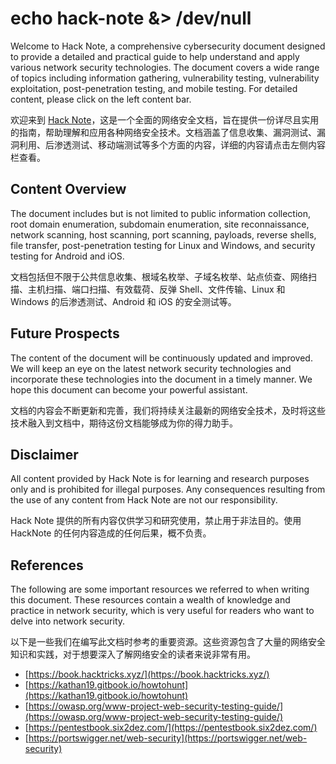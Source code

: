 # echo hack-note &> /dev/null

Welcome to Hack Note, a comprehensive cybersecurity document designed to provide a detailed and practical guide to help understand and apply various network security technologies. The document covers a wide range of topics including information gathering, vulnerability testing, vulnerability exploitation, post-penetration testing, and mobile testing. For detailed content, please click on the left content bar.

欢迎来到 [Hack Note](https://hacknote.yuukiz.com/)，这是一个全面的网络安全文档，旨在提供一份详尽且实用的指南，帮助理解和应用各种网络安全技术。文档涵盖了信息收集、漏洞测试、漏洞利用、后渗透测试、移动端测试等多个方面的内容，详细的内容请点击左侧内容栏查看。

## Content Overview

The document includes but is not limited to public information collection, root domain enumeration, subdomain enumeration, site reconnaissance, network scanning, host scanning, port scanning, payloads, reverse shells, file transfer, post-penetration testing for Linux and Windows, and security testing for Android and iOS.

文档包括但不限于公共信息收集、根域名枚举、子域名枚举、站点侦查、网络扫描、主机扫描、端口扫描、有效载荷、反弹 Shell、文件传输、Linux 和 Windows 的后渗透测试、Android 和 iOS 的安全测试等。

## Future Prospects

The content of the document will be continuously updated and improved. We will keep an eye on the latest network security technologies and incorporate these technologies into the document in a timely manner. We hope this document can become your powerful assistant.

文档的内容会不断更新和完善，我们将持续关注最新的网络安全技术，及时将这些技术融入到文档中，期待这份文档能够成为你的得力助手。

## Disclaimer

All content provided by Hack Note is for learning and research purposes only and is prohibited for illegal purposes. Any consequences resulting from the use of any content from Hack Note are not our responsibility.

Hack Note 提供的所有内容仅供学习和研究使用，禁止用于非法目的。使用 HackNote 的任何内容造成的任何后果，概不负责。

## References

The following are some important resources we referred to when writing this document. These resources contain a wealth of knowledge and practice in network security, which is very useful for readers who want to delve into network security.

以下是一些我们在编写此文档时参考的重要资源。这些资源包含了大量的网络安全知识和实践，对于想要深入了解网络安全的读者来说非常有用。

* [https://book.hacktricks.xyz/](https://book.hacktricks.xyz/)
* [https://kathan19.gitbook.io/howtohunt](https://kathan19.gitbook.io/howtohunt)
* [https://owasp.org/www-project-web-security-testing-guide/](https://owasp.org/www-project-web-security-testing-guide/)
* [https://pentestbook.six2dez.com/](https://pentestbook.six2dez.com/)
* [https://portswigger.net/web-security](https://portswigger.net/web-security)
